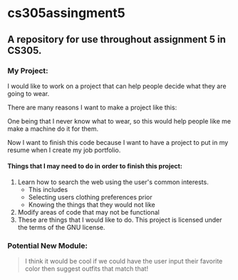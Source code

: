 # cs305assingment5
## A repository for use throughout assignment 5 in CS305. 

### My Project:

I would like to work on a project that can help people decide what they are going to wear. 

There are many reasons I want to make a project like this:
>
One being that I never know what to wear, so this would help people like me make a machine do it for them.
>
Now I want to finish this code because I want to have a project to put in my resume when I create my job portfolio.

#### Things that I may need to do in order to finish this project:

1. Learn how to search the web using the user's common interests.
   - This includes 
   - Selecting users clothing preferences prior
   - Knowing the things that they would not like
2. Modify areas of code that may not be functional
3. These are things that I would like to do.
This project is licensed under the terms of the GNU license.

### Potential New Module: 
> I think it would be cool if we could have the user input their favorite color then suggest outfits that match that!
